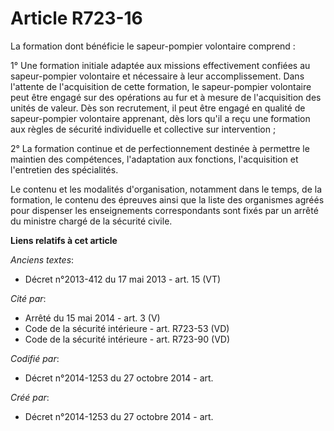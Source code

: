 # Article R723-16

La formation dont bénéficie le sapeur-pompier volontaire comprend :

1° Une formation initiale adaptée aux missions effectivement confiées au sapeur-pompier volontaire et nécessaire à leur
accomplissement. Dans l'attente de l'acquisition de cette formation, le sapeur-pompier volontaire peut être engagé sur des
opérations au fur et à mesure de l'acquisition des unités de valeur. Dès son recrutement, il peut être engagé en qualité de
sapeur-pompier volontaire apprenant, dès lors qu'il a reçu une formation aux règles de sécurité individuelle et collective
sur intervention ;

2° La formation continue et de perfectionnement destinée à permettre le maintien des compétences, l'adaptation aux fonctions,
l'acquisition et l'entretien des spécialités.

Le contenu et les modalités d'organisation, notamment dans le temps, de la formation, le contenu des épreuves ainsi que la
liste des organismes agréés pour dispenser les enseignements correspondants sont fixés par un arrêté du ministre chargé de la
sécurité civile.

**Liens relatifs à cet article**

_Anciens textes_:

  - Décret n°2013-412 du 17 mai 2013 - art. 15 (VT)

_Cité par_:

  - Arrêté du 15 mai 2014 - art. 3 (V)
  - Code de la sécurité intérieure - art. R723-53 (VD)
  - Code de la sécurité intérieure - art. R723-90 (VD)

_Codifié par_:

  - Décret n°2014-1253 du 27 octobre 2014 - art.

_Créé par_:

  - Décret n°2014-1253 du 27 octobre 2014 - art.

